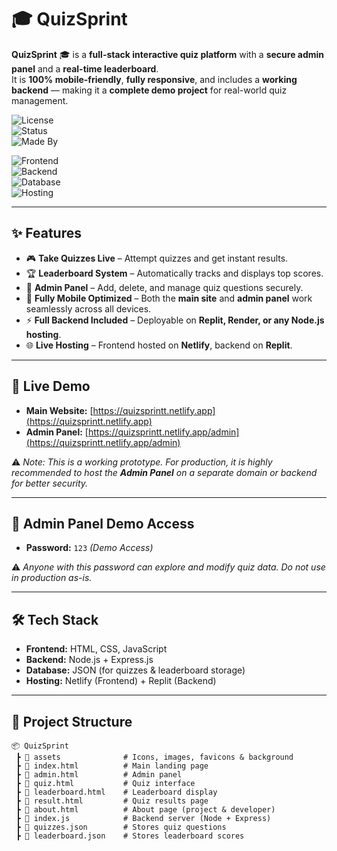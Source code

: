 # 🎓 QuizSprint  

**QuizSprint** 🎓 is a **full-stack interactive quiz platform** with a **secure admin panel** and a **real-time leaderboard**.  
It is **100% mobile-friendly**, **fully responsive**, and includes a **working backend** — making it a **complete demo project** for real-world quiz management.  

![License](https://img.shields.io/badge/license-MIT-green)  
![Status](https://img.shields.io/badge/status-Prototype-yellow)  
![Made By](https://img.shields.io/badge/made%20by-Sanket%20Padhyal-blue)  

![Frontend](https://img.shields.io/badge/Frontend-HTML%20%7C%20CSS%20%7C%20JavaScript-orange)  
![Backend](https://img.shields.io/badge/Backend-Node.js%20%2B%20Express.js-brightgreen)  
![Database](https://img.shields.io/badge/Database-JSON-lightgrey)  
![Hosting](https://img.shields.io/badge/Hosting-Netlify%20%7C%20Replit-purple)  

---

## ✨ Features  

- 🎮 **Take Quizzes Live** – Attempt quizzes and get instant results.  
- 🏆 **Leaderboard System** – Automatically tracks and displays top scores.  
- 🔐 **Admin Panel** – Add, delete, and manage quiz questions securely.  
- 📱 **Fully Mobile Optimized** – Both the **main site** and **admin panel** work seamlessly across all devices.  
- ⚡ **Full Backend Included** – Deployable on **Replit, Render, or any Node.js hosting**.  
- 🌐 **Live Hosting** – Frontend hosted on **Netlify**, backend on **Replit**.  

---

## 🚀 Live Demo  

- **Main Website:** [https://quizsprintt.netlify.app](https://quizsprintt.netlify.app)  
- **Admin Panel:** [https://quizsprintt.netlify.app/admin](https://quizsprintt.netlify.app/admin)  

⚠️ *Note: This is a working prototype. For production, it is highly recommended to host the **Admin Panel** on a separate domain or backend for better security.*  

---

## 🔑 Admin Panel Demo Access  

- **Password:** `123` *(Demo Access)*  

⚠️ *Anyone with this password can explore and modify quiz data. Do not use in production as-is.*  

---

## 🛠 Tech Stack  

- **Frontend:** HTML, CSS, JavaScript  
- **Backend:** Node.js + Express.js  
- **Database:** JSON (for quizzes & leaderboard storage)  
- **Hosting:** Netlify (Frontend) + Replit (Backend)  

---

## 📂 Project Structure  

```plaintext
📦 QuizSprint
 ┣ 📂 assets              # Icons, images, favicons & background
 ┣ 📜 index.html          # Main landing page
 ┣ 📜 admin.html          # Admin panel
 ┣ 📜 quiz.html           # Quiz interface
 ┣ 📜 leaderboard.html    # Leaderboard display
 ┣ 📜 result.html         # Quiz results page
 ┣ 📜 about.html          # About page (project & developer)
 ┣ 📜 index.js            # Backend server (Node + Express)
 ┣ 📜 quizzes.json        # Stores quiz questions
 ┣ 📜 leaderboard.json    # Stores leaderboard scores
